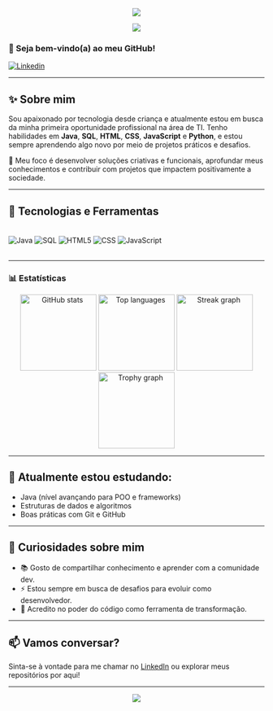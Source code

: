 <p align="center">
  <img src="https://capsule-render.vercel.app/api?type=waving&color=006400&height=100&section=header"/>
</p>

<p align="center">
  <a href="https://git.io/typing-svg">
    <img src="https://readme-typing-svg.herokuapp.com?font=Fira+Code&pause=1000&color=006400&width=435&lines=Ol%C3%A1%2C+sou+o+Kauan+Meirelles;Sou+Desenvolvedor+Full+Stack"/>
  </a>
</p>


### 👋 Seja bem-vindo(a) ao meu GitHub!

[![Linkedin](https://img.shields.io/badge/LinkedIn-0077B5?style=for-the-badge&logo=linkedin&logoColor=white)](https://www.linkedin.com/in/kauan-meirelles/)

---

## ✨ Sobre mim

Sou apaixonado por tecnologia desde criança e atualmente estou em busca da minha primeira oportunidade profissional na área de TI. Tenho habilidades em **Java**, **SQL**, **HTML**, **CSS**, **JavaScript** e **Python**, e estou sempre aprendendo algo novo por meio de projetos práticos e desafios.

🎯 Meu foco é desenvolver soluções criativas e funcionais, aprofundar meus conhecimentos e contribuir com projetos que impactem positivamente a sociedade.

---

## 🚀 Tecnologias e Ferramentas

<div style="display: inline_block"><br/>
  <img align="center" alt="Java" src="https://img.shields.io/badge/Java-ED8B00?style=for-the-badge&logo=openjdk&logoColor=white" />
  <img align="center" alt="SQL" src="https://img.shields.io/badge/MySQL-005C84?style=for-the-badge&logo=mysql&logoColor=white" />
  <img align="center" alt="HTML5" src="https://img.shields.io/badge/HTML5-E34F26?style=for-the-badge&logo=html5&logoColor=white" />
  <img align="center" alt="CSS" src="https://img.shields.io/badge/CSS3-1572B6?style=for-the-badge&logo=css3&logoColor=white" />
  <img align="center" alt="JavaScript" src="https://img.shields.io/badge/JavaScript-F7DF1E?style=for-the-badge&logo=javascript&logoColor=black" />
</div><br>

---

### 📊 Estatísticas

<div align="center">

  <!-- GitHub Stats -->
  <img src="https://github-readme-stats.vercel.app/api?username=kauan-meirelles&show_icons=true&hide_border=true&title_color=006400&text_color=006400&icon_color=006400&bg_color=00000000" height="150" alt="GitHub stats" />

  <!-- Linguagens mais usadas -->
  <img src="https://github-readme-stats.vercel.app/api/top-langs/?username=kauan-meirelles&layout=compact&hide_border=true&title_color=006400&text_color=006400&bg_color=00000000" height="150" alt="Top languages" />

  <!-- Contrib streak -->
  <img src="https://streak-stats.demolab.com?user=kauan-meirelles&locale=pt_BR&mode=daily&theme=transparent&hide_border=true&ring=006400&fire=006400&currStreakLabel=006400" height="150" alt="Streak graph" />

  <!-- Troféus -->
  <img src="https://github-profile-trophy.vercel.app/?username=kauan-meirelles&margin-w=8&margin-h=8&no-bg=true&no-frame=true&title=Commit,Followers,Repositories,Stars,PullRequest&theme=flat&title_color=006400&text_color=006400" height="150" alt="Trophy graph" />

</div>

---

## 🧠 Atualmente estou estudando:

- Java (nível avançando para POO e frameworks)
- Estruturas de dados e algoritmos
- Boas práticas com Git e GitHub

---

## 🌱 Curiosidades sobre mim

- 📚 Gosto de compartilhar conhecimento e aprender com a comunidade dev.
- ⚡ Estou sempre em busca de desafios para evoluir como desenvolvedor.
- 🧩 Acredito no poder do código como ferramenta de transformação.

---

## 📫 Vamos conversar?

Sinta-se à vontade para me chamar no [LinkedIn](https://www.linkedin.com/in/kauan-meirelles/) ou explorar meus repositórios por aqui!

---

<p align="center">
  <img src="https://capsule-render.vercel.app/api?type=waving&color=006400&height=100&section=footer"/>
</p>


